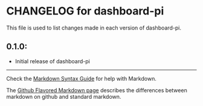 # CHANGELOG for dashboard-pi

This file is used to list changes made in each version of dashboard-pi.

## 0.1.0:

* Initial release of dashboard-pi

- - -
Check the [Markdown Syntax Guide](http://daringfireball.net/projects/markdown/syntax) for help with Markdown.

The [Github Flavored Markdown page](http://github.github.com/github-flavored-markdown/) describes the differences between markdown on github and standard markdown.
